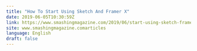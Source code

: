 ```yaml
---
title: "How To Start Using Sketch And Framer X"
date: 2019-06-05T10:30:59Z
link: https://www.smashingmagazine.com/2019/06/start-using-sketch-framer-x/?utm_medium=RSS&utm_source=news.12bit.vn
site: www.smashingmagazine.comarticles
language: English
draft: false
---
```

